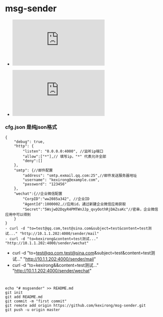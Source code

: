 # msg-sender

- ![邮件API](https://github.com/kexirong/msg-sender/blob/master/email/README.md)

- ![企业微信API](https://github.com/kexirong/msg-sender/blob/master/wechat/README.md)

### cfg.json 是纯json格式


```
{
    "debug": true,
    "http": {
        "listen": "0.0.0.0:4000", //监听ip端口
        "allow":["*"],// 填写ip，"*" 代表允许全部
        "deny":[]
    },
    "smtp": {//邮件配置
        "address": "smtp.exmail.qq.com:25",//邮件发送服务器地址
        "username": "kexirong@example.com",
        "password": "123456"
    },
    "wechat":{//企业微信配置
        "CorpID":"ww2085a342", //企业ID
        "AgentId":1000002,//应用id，通过新建企业微信应用获取
        "Secret":"5WsjwD2DqyR4PMTWnJJp_qvyOothRjDAZsaKc"//密串，企业微信应用中可以得到
    }
}
- curl -d "to=test@qq.com,test@sina.com&subject=test&content=test测试..." "http://10.1.1.202:4000/sender/mail"
- curl -d "to=kexirong&content=test测试..." "http://10.1.1.202:4000/sender/wechat"

```

- curl -d "to=test@qq.com,test@sina.com&subject=test&content=test测试..." "http://10.1.1.202:4000/sender/mail"
- curl -d "to=kexirong&&content=test测试..." "http://10.1.1.202:4000/sender/wechat"

```


echo "# msgsender" >> README.md
git init
git add README.md
git commit -m "first commit"
git remote add origin https://github.com/kexirong/msg-sender.git
git push -u origin master

```
